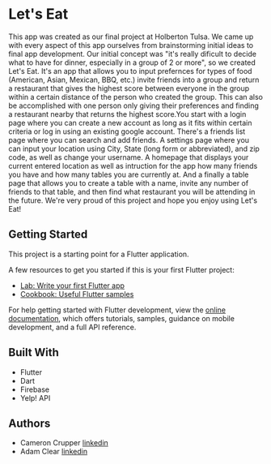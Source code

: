 # Let's Eat

This app was created as our final project at Holberton Tulsa. We came up with every aspect of this app ourselves from brainstorming initial ideas to final app development. Our initial concept was "it's really dificult to decide what to have for dinner, especially in a group of 2 or more", so we created Let's Eat. It's an app that allows you to input prefernces for types of food (American, Asian, Mexican, BBQ, etc.) invite friends into a group and return a restaurant that gives the highest score between everyone in the group within a certain distance of the person who created the group. This can also be accomplished with one person only giving their preferences and finding a restaurant nearby that returns the highest score.You start with a login page where you can create a new account as long as it fits within certain criteria or log in using an existing google account. There's a friends list page where you can search and add friends. A settings page where you can input your location using City, State (long form or abbreviated), and zip code, as well as change your username. A homepage that displays your current entered location as well as intruction for the app how many friends you have and how many tables you are currently at. And a finally a table page that allows you to create a table with a name, invite any number of friends to that table, and then find what restaurant you will be attending in the future. We're very proud of this project and hope you enjoy using Let's Eat!

## Getting Started

This project is a starting point for a Flutter application.

A few resources to get you started if this is your first Flutter project:

- [Lab: Write your first Flutter app](https://docs.flutter.dev/get-started/codelab)
- [Cookbook: Useful Flutter samples](https://docs.flutter.dev/cookbook)

For help getting started with Flutter development, view the
[online documentation](https://docs.flutter.dev/), which offers tutorials,
samples, guidance on mobile development, and a full API reference.

## Built With
- Flutter
- Dart
- Firebase
- Yelp! API

## Authors

- Cameron Crupper [linkedin](https://www.linkedin.com/in/cameroncrupper/)
- Adam Clear [linkedin](https://www.linkedin.com/in/adam-clear/)
